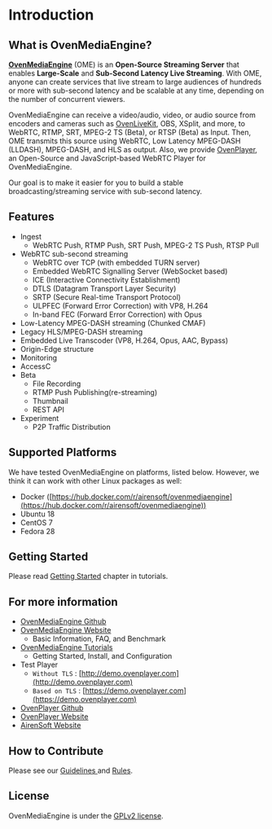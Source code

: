 # Introduction

## What is OvenMediaEngine?

[**OvenMediaEngine**](https://github.com/AirenSoft/OvenMediaEngine) (OME) is an **Open-Source Streaming Server** that enables **Large-Scale** and **Sub-Second Latency Live Streaming**. With OME, anyone can create services that live stream to large audiences of hundreds or more with sub-second latency and be scalable at any time, depending on the number of concurrent viewers.

OvenMediaEngine can receive a video/audio, video, or audio source from encoders and cameras such as [OvenLiveKit](https://www.ovenmediaengine.com/olk), OBS, XSplit, and more, to WebRTC, RTMP, SRT, MPEG-2 TS (Beta), or RTSP (Beta) as Input. Then, OME transmits this source using WebRTC, Low Latency MPEG-DASH (LLDASH), MPEG-DASH, and HLS as output. Also, we provide [OvenPlayer](https://github.com/AirenSoft/OvenPlayer), an Open-Source and JavaScript-based WebRTC Player for OvenMediaEngine.

Our goal is to make it easier for you to build a stable broadcasting/streaming service with sub-second latency.

## Features

* Ingest
  * WebRTC Push, RTMP Push, SRT Push, MPEG-2 TS Push, RTSP Pull
* WebRTC sub-second streaming
  * WebRTC over TCP (with embedded TURN server)
  * Embedded WebRTC Signalling Server (WebSocket based)
  * ICE (Interactive Connectivity Establishment)
  * DTLS (Datagram Transport Layer Security)
  * SRTP (Secure Real-time Transport Protocol)
  * ULPFEC (Forward Error Correction) with VP8, H.264
  * In-band FEC (Forward Error Correction) with Opus
* Low-Latency MPEG-DASH streaming (Chunked CMAF)
* Legacy HLS/MPEG-DASH streaming
* Embedded Live Transcoder (VP8, H.264, Opus, AAC, Bypass)
* Origin-Edge structure
* Monitoring
* AccessC
* Beta
  * File Recording
  * RTMP Push Publishing(re-streaming)
  * Thumbnail
  * REST API
* Experiment
  * P2P Traffic Distribution

## Supported Platforms

We have tested OvenMediaEngine on platforms, listed below. However, we think it can work with other Linux packages as well:

* Docker ([https://hub.docker.com/r/airensoft/ovenmediaengine](https://hub.docker.com/r/airensoft/ovenmediaengine))
* Ubuntu 18
* CentOS 7
* Fedora 28

## Getting Started

Please read [Getting Started](getting-started.md) chapter in tutorials.

## For more information

* [OvenMediaEngine Github](https://github.com/AirenSoft/OvenMediaEngine)
* [OvenMediaEngine Website](https://ovenmediaengine.com)&#x20;
  * Basic Information, FAQ, and Benchmark
* [OvenMediaEngine Tutorials](https://airensoft.gitbook.io/ovenmediaengine/)
  * Getting Started, Install, and Configuration
* Test Player
  * `Without TLS` : [http://demo.ovenplayer.com](http://demo.ovenplayer.com)
  * `Based on TLS` : [https://demo.ovenplayer.com](https://demo.ovenplayer.com)
* [OvenPlayer Github](https://github.com/AirenSoft/OvenPlayer)
* [OvenPlayer Website](https://ovenplayer.com/index.html)
* [AirenSoft Website](https://www.airensoft.com)

## How to Contribute

Please see our [Guidelines ](../CONTRIBUTING.md)and [Rules](../CODE\_OF\_CONDUCT.md).

## License

OvenMediaEngine is under the [GPLv2 license](https://github.com/AirenSoft/OvenMediaEngineDocs/tree/30ee3b30408d99632b4c2af88b070d9e38e201db/LICENSE/README.md).
